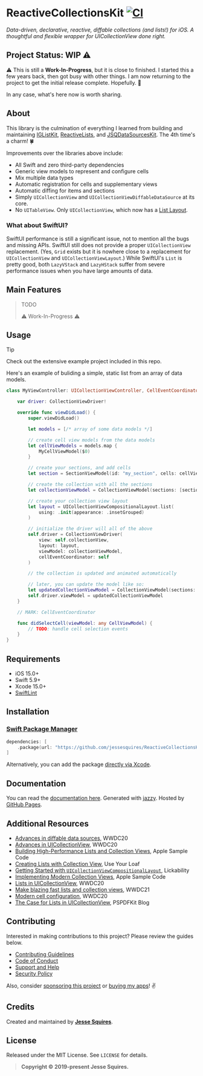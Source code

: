 # ReactiveCollectionsKit [![CI](https://github.com/jessesquires/ReactiveCollectionsKit/actions/workflows/ci.yml/badge.svg)](https://github.com/jessesquires/ReactiveCollectionsKit/actions/workflows/ci.yml)

*Data-driven, declarative, reactive, diffable collections (and lists!) for iOS. A thoughtful and flexible wrapper for UICollectionView done right.*

## Project Status: WIP ⚠️

⚠️ This is still a **Work-In-Progress**, but it is close to finished. I started this a few years back, then got busy with other things.
I am now returning to the project to get the initial release complete. Hopefully. 🤞

In any case, what's here now is worth sharing.

## About

This library is the culmination of everything I learned from building and maintaining [IGListKit](https://github.com/instagram/iglistkit), [ReactiveLists](https://github.com/plangrid/reactivelists), and [JSQDataSourcesKit](https://github.com/jessesquires/JSQDataSourcesKit). The 4th time's a charm! 🍀

Improvements over the libraries above include:

- All Swift and zero third-party dependencies
- Generic view models to represent and configure cells
- Mix multiple data types
- Automatic registration for cells and supplementary views
- Automatic diffing for items and sections
- Simply `UICollectionView` and `UICollectionViewDiffableDataSource` at its core.
- No `UITableView`. Only `UICollectionView`, which now has a [List Layout](https://developer.apple.com/documentation/uikit/uicollectionviewcompositionallayout/3600951-list).

### What about SwiftUI?

SwiftUI performance is still a significant issue, not to mention all the bugs and missing APIs. SwiftUI still does not provide a proper `UICollectionView` replacement. (Yes, `Grid` exists but it is nowhere close to a replacement for `UICollectionView` and `UICollectionViewLayout`.) While SwiftUI's `List` is pretty good, both `LazyVStack` and `LazyHStack` suffer from severe performance issues when you have large amounts of data.

## Main Features

> TODO
>
> ⚠️ Work-In-Progress ⚠️

## Usage

> [!TIP]
>
> Check out the extensive example project included in this repo.

Here's an example of buliding a simple, static list from an array of data models.

```swift
class MyViewController: UICollectionViewController, CellEventCoordinator {

    var driver: CollectionViewDriver!

    override func viewDidLoad() {
        super.viewDidLoad()

        let models = [/* array of some data models */]

        // create cell view models from the data models
        let cellViewModels = models.map {
            MyCellViewModel($0)
        }

        // create your sections, and add cells
        let section = SectionViewModel(id: "my_section", cells: cellViewModels)

        // create the collection with all the sections
        let collectionViewModel = CollectionViewModel(sections: [section])

        // create your collection view layout
        let layout = UICollectionViewCompositionalLayout.list(
            using: .init(appearance: .insetGrouped)
        )

        // initialize the driver will all of the above
        self.driver = CollectionViewDriver(
            view: self.collectionView,
            layout: layout,
            viewModel: collectionViewModel,
            cellEventCoordinator: self
        )

        // the collection is updated and animated automatically

        // later, you can update the model like so:
        let updatedCollectionViewModel = CollectionViewModel(sections: [/* updated items and sections */])
        self.driver.viewModel = updatedCollectionViewModel
    }

    // MARK: CellEventCoordinator

    func didSelectCell(viewModel: any CellViewModel) {
        // TODO: handle cell selection events
    }
}
```

## Requirements

- iOS 15.0+
- Swift 5.9+
- Xcode 15.0+
- [SwiftLint](https://github.com/realm/SwiftLint)

## Installation

### [Swift Package Manager](https://swift.org/package-manager/)

```swift
dependencies: [
    .package(url: "https://github.com/jessesquires/ReactiveCollectionsKit.git", from: "0.1.0")
]
```

Alternatively, you can add the package [directly via Xcode](https://developer.apple.com/documentation/xcode/adding_package_dependencies_to_your_app).

## Documentation

You can read the [documentation here](https://jessesquires.github.io/ReactiveCollectionsKit). Generated with [jazzy](https://github.com/realm/jazzy). Hosted by [GitHub Pages](https://pages.github.com).

## Additional Resources

- [Advances in diffable data sources](https://developer.apple.com/videos/play/wwdc2020/10045/), WWDC20
- [Advances in UICollectionView](https://developer.apple.com/videos/play/wwdc2020/10097/), WWDC20
- [Building High-Performance Lists and Collection Views](https://developer.apple.com/documentation/uikit/uiimage/building_high-performance_lists_and_collection_views), Apple Sample Code
- [Creating Lists with Collection View](https://useyourloaf.com/blog/creating-lists-with-collection-view/), Use Your Loaf
- [Getting Started with `UICollectionViewCompositionalLayout`](https://lickability.com/blog/getting-started-with-uicollectionviewcompositionallayout/), Lickability
- [Implementing Modern Collection Views](https://developer.apple.com/documentation/uikit/views_and_controls/collection_views/implementing_modern_collection_views), Apple Sample Code
- [Lists in UICollectionView](https://developer.apple.com/videos/play/wwdc2020/10026/), WWDC20
- [Make blazing fast lists and collection views](https://developer.apple.com/videos/play/wwdc2021/10252/), WWDC21
- [Modern cell configuration](https://developer.apple.com/videos/play/wwdc2020/10027/), WWDC20
- [The Case for Lists in UICollectionView](https://pspdfkit.com/blog/2020/the-case-for-lists-in-uicollectionview/), PSPDFKit Blog

## Contributing

Interested in making contributions to this project? Please review the guides below.

- [Contributing Guidelines](https://github.com/jessesquires/.github/blob/master/CONTRIBUTING.md)
- [Code of Conduct](https://github.com/jessesquires/.github/blob/master/CODE_OF_CONDUCT.md)
- [Support and Help](https://github.com/jessesquires/.github/blob/master/SUPPORT.md)
- [Security Policy](https://github.com/jessesquires/.github/blob/master/SECURITY.md)

Also, consider [sponsoring this project](https://www.jessesquires.com/sponsor/) or [buying my apps](https://www.hexedbits.com)! ✌️

## Credits

Created and maintained by [**Jesse Squires**](https://www.jessesquires.com).

## License

Released under the MIT License. See `LICENSE` for details.

> **Copyright &copy; 2019-present Jesse Squires.**
